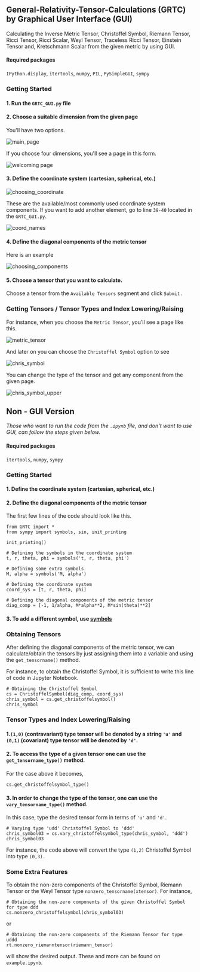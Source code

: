 ## General-Relativity-Tensor-Calculations (GRTC) by Graphical User Interface (GUI)

Calculating the Inverse Metric Tensor, Christoffel Symbol, Riemann Tensor, Ricci Tensor, Ricci Scalar, Weyl Tensor, Traceless Ricci Tensor, Einstein Tensor and, Kretschmann Scalar from the given metric by using GUI.

#### Required packages
`IPython.display`, `itertools`, `numpy`, `PIL`, `PySimpleGUI`, `sympy`

### Getting Started

#### 1. Run the `GRTC_GUI.py` file
#### 2. Choose a suitable dimension from the given page 

You'll have two options. 

![main_page](https://user-images.githubusercontent.com/45866787/122600966-3e504400-d079-11eb-82f0-102a3743db5b.png)

If you choose four dimensions, you'll see a page in this form.

![welcoming page](https://user-images.githubusercontent.com/45866787/122601117-7e172b80-d079-11eb-876e-276e483f7884.png)

#### 3. Define the coordinate system (cartesian, spherical, etc.)

![choosing_coordinate](https://user-images.githubusercontent.com/45866787/122601160-8ff8ce80-d079-11eb-92cb-b4634f1feb14.png)

These are the available/most commonly used coordinate system components. If you want to add another element, go to line `39-40` located in the `GRTC_GUI.py`.

![coord_names](https://user-images.githubusercontent.com/45866787/122601717-642a1880-d07a-11eb-8c44-0808c6984b62.png)

#### 4. Define the diagonal components of the metric tensor

Here is an example 

![choosing_components](https://user-images.githubusercontent.com/45866787/122602136-fb8f6b80-d07a-11eb-9b7c-ac7a7ebd9336.png)


#### 5. Choose a tensor that you want to calculate.

Choose a tensor from the `Available Tensors` segment and click `Submit.`

### Getting Tensors / Tensor Types and Index Lowering/Raising

For instance, when you choose the `Metric Tensor`, you'll see a page like this.

![metric_tensor](https://user-images.githubusercontent.com/45866787/122602173-0d710e80-d07b-11eb-9839-cf0ef32932a6.png)

And later on you can choose the `Christoffel Symbol` option to see

![chris_symbol](https://user-images.githubusercontent.com/45866787/122602231-2679bf80-d07b-11eb-9c4e-8a0f859661cb.png)

You can change the type of the tensor and get any component from the given page.

![chris_symbol_upper](https://user-images.githubusercontent.com/45866787/122602251-2ed1fa80-d07b-11eb-89e7-c1582633524c.png)

## Non - GUI Version

*Those who want to run the code from the `.ipynb` file, and don't want to use GUI, can follow the steps given below.*

#### Required packages
`itertools`, `numpy`, `sympy`

### Getting Started

#### 1. Define the coordinate system (cartesian, spherical, etc.) 
#### 2. Define the diagonal components of the metric tensor

The first few lines of the code should look like this.

```
from GRTC import *
from sympy import symbols, sin, init_printing

init_printing()

# Defining the symbols in the coordinate system
t, r, theta, phi = symbols('t, r, theta, phi')  

# Defining some extra symbols
M, alpha = symbols('M, alpha')

# Defining the coordinate system
coord_sys = [t, r, theta, phi]

# Defining the diagonal components of the metric tensor
diag_comp = [-1, 1/alpha, M*alpha**2, M*sin(theta)**2]
```

#### 3. To add a different symbol, use [symbols](https://docs.sympy.org/latest/tutorial/basic_operations.html)

### Obtaining Tensors

After defining the diagonal components of the metric tensor, we can calculate/obtain the tensors by just assigning them into a variable and using the `get_tensorname()` method.

For instance, to obtain the Christoffel Symbol, it is sufficient to write this line of code in Jupyter Notebook.

```
# Obtaining the Christoffel Symbol
cs = ChristoffelSymbol(diag_comp, coord_sys)
chris_symbol = cs.get_christoffelsymbol()
chris_symbol
```

### Tensor Types and Index Lowering/Raising

#### 1.`(1,0)` (contravariant) type tensor will be denoted by a string `'u'` and `(0,1)` (covariant) type tensor will be denoted by `'d'`. 

#### 2. To access the type of a given tensor one can use the `get_tensorname_type()` method.

For the case above it becomes,

`cs.get_christoffelsymbol_type()`

#### 3. In order to change the type of the tensor, one can use the `vary_tensorname_type()` method.

In this case, type the desired tensor form in terms of `'u'` and `'d'`.

```
# Varying type 'udd' Christoffel Symbol to 'ddd'
chris_symbol03 = cs.vary_christoffelsymbol_type(chris_symbol, 'ddd') 
chris_symbol03
```

For instance, the code above will convert the type `(1,2)` Christoffel Symbol into type `(0,3).` 

### Some Extra Features 

To obtain the non-zero components of the Christoffel Symbol, Riemann Tensor or the Weyl Tensor type `nonzero_tensorname(xtensor)`.
For instance,

```
# Obtaining the non-zero components of the given Christoffel Symbol for type ddd
cs.nonzero_christoffelsymbol(chris_symbol03)
```

or 

```
# Obtaining the non-zero components of the Riemann Tensor for type uddd
rt.nonzero_riemanntensor(riemann_tensor)
```

will show the desired output. These and more can be found on `example.ipynb`.
